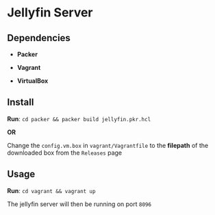 # Jellyfin Server

## Dependencies

* **Packer**

* **Vagrant**

* **VirtualBox**

## Install

**Run**: `cd packer && packer build jellyfin.pkr.hcl`

**OR**

Change the `config.vm.box` in `vagrant/Vagrantfile` to the **filepath** of the downloaded box from the `Releases` page

## Usage

**Run**: `cd vagrant && vagrant up`

The jellyfin server will then be running on port `8096`